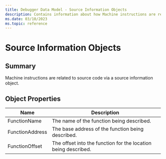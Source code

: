 ```yaml
---
title: Debugger Data Model - Source Information Objects
description: Contains information about how Machine instructions are related to source code.
ms.date: 03/10/2023
ms.topic: reference
---
```

# Source Information Objects

## Summary

Machine instructions are related to source code via a source information object.

## Object Properties

|Name|Description|
|--- |--- |
|FunctionName|The name of the function being described.|
|FunctionAddress|The base address of the function being described.|
|FunctionOffset|The offset into the function for the location being described.|
